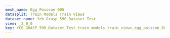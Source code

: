```yaml
---
mesh_name: Egg Poisson 005
datasplit: Train Models Train Views
dataset_name: Ycb Grasp 590 Dataset Test
view: _3_0_0
key: YCB_GRASP_590_Dataset_Test_train_models_train_views_egg_poisson_005__3_0_0
---
```

